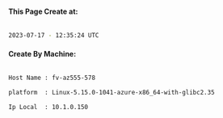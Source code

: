 
   
#### This Page Create at:

```bash

2023-07-17 - 12:35:24 UTC

```

#### Create By Machine:

```bash

Host Name : fv-az555-578

platform  : Linux-5.15.0-1041-azure-x86_64-with-glibc2.35

Ip Local  : 10.1.0.150

```

